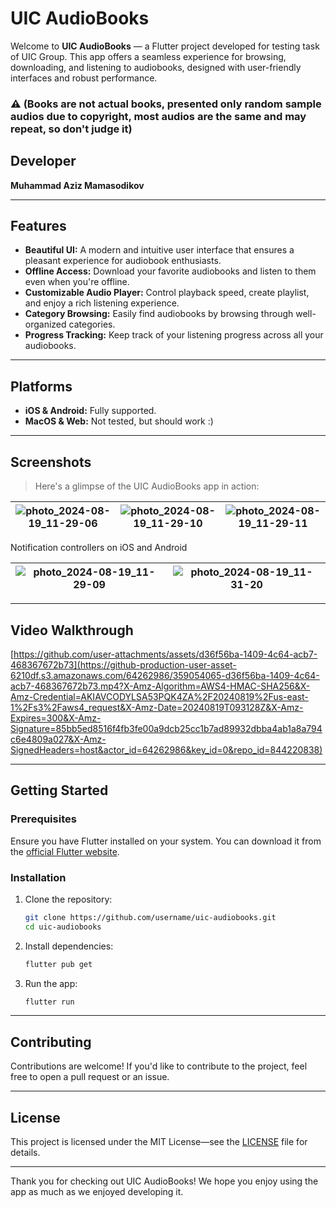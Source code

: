 # UIC AudioBooks

Welcome to **UIC AudioBooks** — a Flutter project developed for testing task of UIC Group. This app offers a seamless experience for browsing, downloading, and listening to audiobooks, designed with user-friendly interfaces and robust performance.

### ⚠️  (Books are not actual books, presented only random sample audios due to copyright, most audios are the same and may repeat, so don't judge it)

## Developer

**Muhammad Aziz Mamasodikov**

---


## Features

- **Beautiful UI:** A modern and intuitive user interface that ensures a pleasant experience for audiobook enthusiasts.
- **Offline Access:** Download your favorite audiobooks and listen to them even when you're offline.
- **Customizable Audio Player:** Control playback speed, create playlist, and enjoy a rich listening experience.
- **Category Browsing:** Easily find audiobooks by browsing through well-organized categories.
- **Progress Tracking:** Keep track of your listening progress across all your audiobooks.

---

## Platforms

- **iOS & Android:** Fully supported.
- **MacOS & Web:** Not tested, but should work :)

---

## Screenshots

> Here's a glimpse of the UIC AudioBooks app in action:

| ![photo_2024-08-19_11-29-06](https://github.com/user-attachments/assets/fcce3daa-a99d-43aa-924a-cfc86c1f43f7) | ![photo_2024-08-19_11-29-10](https://github.com/user-attachments/assets/5d0a926a-5871-46c2-bde7-9a530b2df934) | ![photo_2024-08-19_11-29-11](https://github.com/user-attachments/assets/a43206b8-2292-41fa-883f-c65fa4032ca4) |
|--------------------|--------------------|--------------------|

Notification controllers on iOS and Android

|![photo_2024-08-19_11-29-09](https://github.com/user-attachments/assets/75e2533b-7401-4b21-b68d-5237b6ad5686)|![photo_2024-08-19_11-31-20](https://github.com/user-attachments/assets/6130fb6e-519e-420a-8110-ab1f083f096a)|
|--------------------|--------------------|

---

## Video Walkthrough

[https://github.com/user-attachments/assets/d36f56ba-1409-4c64-acb7-468367672b73](https://github-production-user-asset-6210df.s3.amazonaws.com/64262986/359054065-d36f56ba-1409-4c64-acb7-468367672b73.mp4?X-Amz-Algorithm=AWS4-HMAC-SHA256&X-Amz-Credential=AKIAVCODYLSA53PQK4ZA%2F20240819%2Fus-east-1%2Fs3%2Faws4_request&X-Amz-Date=20240819T093128Z&X-Amz-Expires=300&X-Amz-Signature=85bb5ed8516f4fb3fe00a9dcb25cc1b7ad89932dbba4ab1a8a794c6e4809a027&X-Amz-SignedHeaders=host&actor_id=64262986&key_id=0&repo_id=844220838)

---

## Getting Started

### Prerequisites

Ensure you have Flutter installed on your system. You can download it from the [official Flutter website](https://flutter.dev/docs/get-started/install).

### Installation

1. Clone the repository:
    ```bash
    git clone https://github.com/username/uic-audiobooks.git
    cd uic-audiobooks
    ```

2. Install dependencies:
    ```bash
    flutter pub get
    ```

3. Run the app:
    ```bash
    flutter run
    ```

---

## Contributing

Contributions are welcome! If you'd like to contribute to the project, feel free to open a pull request or an issue.

---

## License

This project is licensed under the MIT License—see the [LICENSE](LICENSE) file for details.

---

Thank you for checking out UIC AudioBooks! We hope you enjoy using the app as much as we enjoyed developing it.
